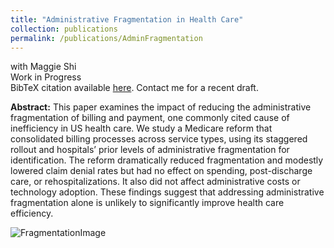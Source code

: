 ```yaml
---
title: "Administrative Fragmentation in Health Care"
collection: publications
permalink: /publications/AdminFragmentation
---
```

with Maggie Shi<br>
Work in Progress<br>
BibTeX citation available [here](https://rileyleague.github.io/bibfiles/league2025administrative.md). Contact me for a recent draft.

**Abstract:** This paper examines the impact of reducing the administrative fragmentation of billing and payment, one commonly cited cause of inefficiency in US health care. We study a Medicare reform that consolidated billing processes across service types, using its staggered rollout and hospitals’ prior levels of administrative fragmentation for identification. The reform dramatically reduced fragmentation and modestly lowered claim denial rates but had no effect on spending, post-discharge care, or rehospitalizations. It also did not affect administrative costs or technology adoption. These findings suggest that addressing administrative fragmentation alone is unlikely to significantly improve health care efficiency.

![FragmentationImage](https://rileyleague.github.io/images/reduce_admin_frag.png)

